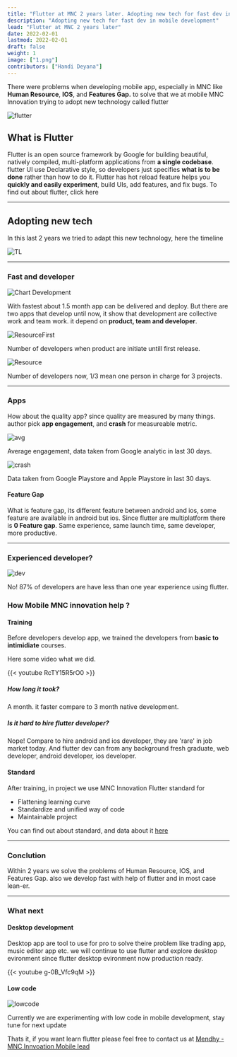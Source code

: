 ```yaml
---
title: "Flutter at MNC 2 years later. Adopting new tech for fast dev in mobile development"
description: "Adopting new tech for fast dev in mobile development"
lead: "Flutter at MNC 2 years later"
date: 2022-02-01
lastmod: 2022-02-01
draft: false
weight: 1
image: ["1.png"]
contributors: ["Handi Deyana"]
---
```



There were problems when developing mobile app, especially in MNC like **Human Resource**, **IOS**, and **Features Gap.** to solve that we at mobile MNC Innovation trying to adopt new technology called flutter

![flutter](1.jpeg)

## What is Flutter

Flutter is an open source framework by Google for building beautiful, natively compiled, multi-platform applications from **a single codebase**. flutter UI use Declarative style, so developers just specifies **what is to be done** rather than how to do it. Flutter has hot reload feature helps you **quickly and easily experiment**, build UIs, add features, and fix bugs. To find out about flutter, click here

---

## Adopting new tech

In this last 2 years we tried to adapt this new technology, here the timeline

![TL](2.jpeg)

---

### Fast and developer

![Chart Development](3.jpeg)

With fastest about 1.5 month app can be delivered and deploy. But there are two apps that develop until now, it show that development are collective work and team work. it depend on **product, team and developer**.

![ResourceFirst](4.jpeg)

Number of developers when product are initiate untill first release.

![Resource](5.jpeg)

Number of developers now, 1/3 mean one person in charge for 3 projects.

---

### Apps

How about the quality app? since quality are measured by many things. author pick **app engagement**, and **crash** for measureable metric.

![avg](6.jpeg)

Average engagement, data taken from Google analytic in last 30 days.

![crash](7.jpeg)

Data taken from Google Playstore and Apple Playstore in last 30 days.

#### Feature Gap

What is feature gap, its different feature between android and ios, some feature are available in android but ios. Since flutter are multiplatform there is **0 Feature gap**. Same experience, same launch time, same developer, more productive.

---

### Experienced developer?

![dev](experience.jpg)

No! 87% of developers are have less than one year experience using flutter.

### How Mobile MNC innovation help ?

#### Training

Before developers develop app, we trained the developers from **basic to intimidiate** courses.

Here some video what we did.

{{< youtube RcTY15R5rO0 >}}

##### How long it took?

A month. it faster compare to 3 month native development.

##### Is it hard to hire flutter developer?

Nope! Compare to hire android and ios developer, they are 'rare' in job market today.
And flutter dev can from any background fresh graduate, web developer, android developer, ios developer.

#### Standard

After training, in project we use MNC Innovation Flutter standard for

- Flattening learning curve
- Standardize and unified way of code
- Maintainable project

You can find out about standard, and data about it [here](https://mobile.mncinnovation.id/blog/code-standard-how-mnc-mobile-innocent-solved-unmaintainable-code)

---

### Conclution

Within 2 years we solve the problems of Human Resource, IOS, and Features Gap. also we develop fast with help of flutter and in most case lean-er.

---

### What next

#### Desktop development

Desktop app are tool to use for pro to solve theire problem like trading app, music editor app etc. we will continue to use flutter and explore desktop evironment since flutter desktop evironment now production ready.

{{< youtube g-0B_Vfc9qM >}}

#### Low code

![lowcode](8.jpeg)

Currently we are experimenting with low code in mobile development, stay tune for next update

Thats it, if you want learn flutter please feel free to contact us at [Mendhy - MNC Innvoation Mobile lead](mailto:mendhy.galuh@mncgroup.com)
